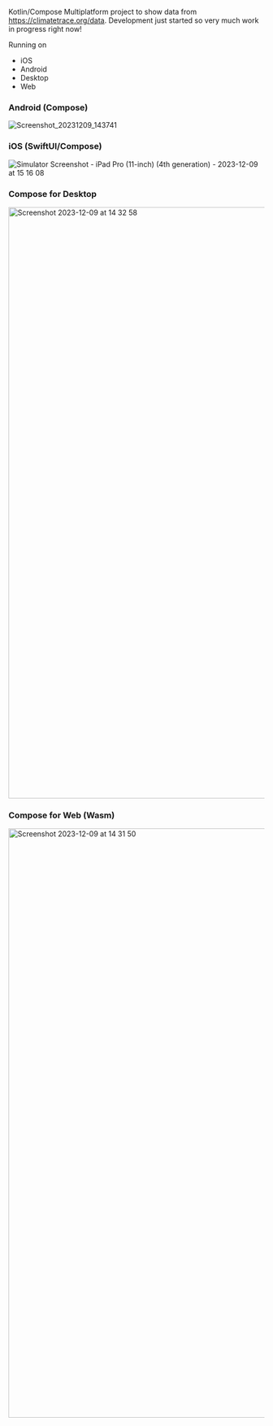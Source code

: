 Kotlin/Compose Multiplatform project to show data from https://climatetrace.org/data. Development just started so very much work in progress right now!

Running on
* iOS 
* Android
* Desktop
* Web




### Android (Compose)

![Screenshot_20231209_143741](https://github.com/joreilly/ClimateTraceKMP/assets/6302/a209794a-cc03-437f-8cf3-44a07e0f3520)


### iOS (SwiftUI/Compose)

![Simulator Screenshot - iPad Pro (11-inch) (4th generation) - 2023-12-09 at 15 16 08](https://github.com/joreilly/ClimateTraceKMP/assets/6302/2225be51-2eba-4e48-977d-4d8c29bae361)


### Compose for Desktop 

<img width="1163" alt="Screenshot 2023-12-09 at 14 32 58" src="https://github.com/joreilly/ClimateTraceKMP/assets/6302/442ff726-9702-4dbc-8643-601c5b01abee">


### Compose for Web (Wasm)


<img width="1159" alt="Screenshot 2023-12-09 at 14 31 50" src="https://github.com/joreilly/ClimateTraceKMP/assets/6302/23087c01-82a4-4156-ae11-4ec9e03e7934">
